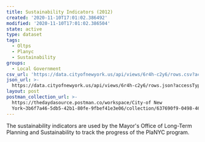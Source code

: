 ```yaml
---
title: Sustainability Indicators (2012)
created: '2020-11-10T17:01:02.386492'
modified: '2020-11-10T17:01:02.386504'
state: active
type: dataset
tags:
  - Oltps
  - Planyc
  - Sustainability
groups:
  - Local Government
csv_url: 'https://data.cityofnewyork.us/api/views/6r4h-c2y6/rows.csv?accessType=DOWNLOAD'
json_url: >-
  https://data.cityofnewyork.us/api/views/6r4h-c2y6/rows.json?accessType=DOWNLOAD
layout: post
postman_collection_url: >-
  https://thedaydasource.postman.co/workspace/City-of New
  York~3b6f7a46-5db5-42b1-80fe-9fbef41e3e06/collection/637690f9-0498-468c-807e-f3d0ae3714f7
---
```

The sustainability indicators are used by the Mayor's Office of Long-Term Planning and Sustainability to track the progress of the PlaNYC program.
